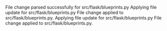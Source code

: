 File change parsed successfully for src/flask/blueprints.py
Applying file update for src/flask/blueprints.py
File change applied to src/flask/blueprints.py.
Applying file update for src/flask/blueprints.py
File change applied to src/flask/blueprints.py.
